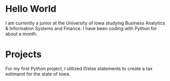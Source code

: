 # Hello World
I am currently a junior at the University of Iowa studying Business Analytics & Information Systems and Finance. I have been coding with Python for about a month.
# Projects
For my first Python project, I utilized if/else statements to create a tax estimarot for the state of Iowa.
